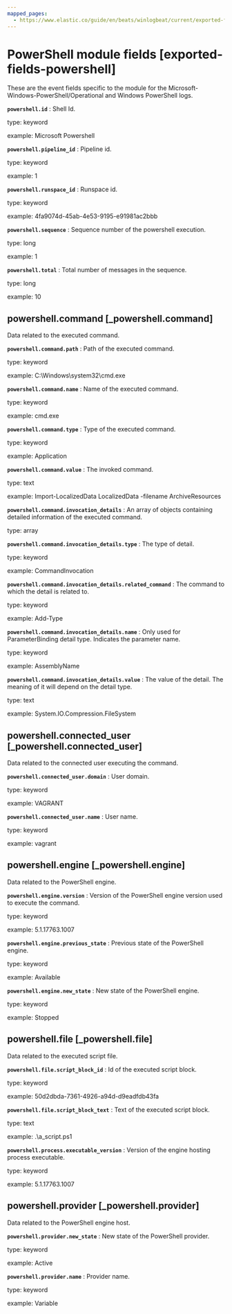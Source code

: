 ```yaml
---
mapped_pages:
  - https://www.elastic.co/guide/en/beats/winlogbeat/current/exported-fields-powershell.html
---
```


# PowerShell module fields [exported-fields-powershell]

These are the event fields specific to the module for the Microsoft-Windows-PowerShell/Operational and Windows PowerShell logs.

**`powershell.id`**
:   Shell Id.

type: keyword

example: Microsoft Powershell


**`powershell.pipeline_id`**
:   Pipeline id.

type: keyword

example: 1


**`powershell.runspace_id`**
:   Runspace id.

type: keyword

example: 4fa9074d-45ab-4e53-9195-e91981ac2bbb


**`powershell.sequence`**
:   Sequence number of the powershell execution.

type: long

example: 1


**`powershell.total`**
:   Total number of messages in the sequence.

type: long

example: 10


## powershell.command [_powershell.command]

Data related to the executed command.

**`powershell.command.path`**
:   Path of the executed command.

type: keyword

example: C:\Windows\system32\cmd.exe


**`powershell.command.name`**
:   Name of the executed command.

type: keyword

example: cmd.exe


**`powershell.command.type`**
:   Type of the executed command.

type: keyword

example: Application


**`powershell.command.value`**
:   The invoked command.

type: text

example: Import-LocalizedData  LocalizedData -filename ArchiveResources


**`powershell.command.invocation_details`**
:   An array of objects containing detailed information of the executed command.

type: array


**`powershell.command.invocation_details.type`**
:   The type of detail.

type: keyword

example: CommandInvocation


**`powershell.command.invocation_details.related_command`**
:   The command to which the detail is related to.

type: keyword

example: Add-Type


**`powershell.command.invocation_details.name`**
:   Only used for ParameterBinding detail type. Indicates the parameter name.

type: keyword

example: AssemblyName


**`powershell.command.invocation_details.value`**
:   The value of the detail. The meaning of it will depend on the detail type.

type: text

example: System.IO.Compression.FileSystem


## powershell.connected_user [_powershell.connected_user]

Data related to the connected user executing the command.

**`powershell.connected_user.domain`**
:   User domain.

type: keyword

example: VAGRANT


**`powershell.connected_user.name`**
:   User name.

type: keyword

example: vagrant


## powershell.engine [_powershell.engine]

Data related to the PowerShell engine.

**`powershell.engine.version`**
:   Version of the PowerShell engine version used to execute the command.

type: keyword

example: 5.1.17763.1007


**`powershell.engine.previous_state`**
:   Previous state of the PowerShell engine.

type: keyword

example: Available


**`powershell.engine.new_state`**
:   New state of the PowerShell engine.

type: keyword

example: Stopped


## powershell.file [_powershell.file]

Data related to the executed script file.

**`powershell.file.script_block_id`**
:   Id of the executed script block.

type: keyword

example: 50d2dbda-7361-4926-a94d-d9eadfdb43fa


**`powershell.file.script_block_text`**
:   Text of the executed script block.

type: text

example: .\a_script.ps1


**`powershell.process.executable_version`**
:   Version of the engine hosting process executable.

type: keyword

example: 5.1.17763.1007


## powershell.provider [_powershell.provider]

Data related to the PowerShell engine host.

**`powershell.provider.new_state`**
:   New state of the PowerShell provider.

type: keyword

example: Active


**`powershell.provider.name`**
:   Provider name.

type: keyword

example: Variable


